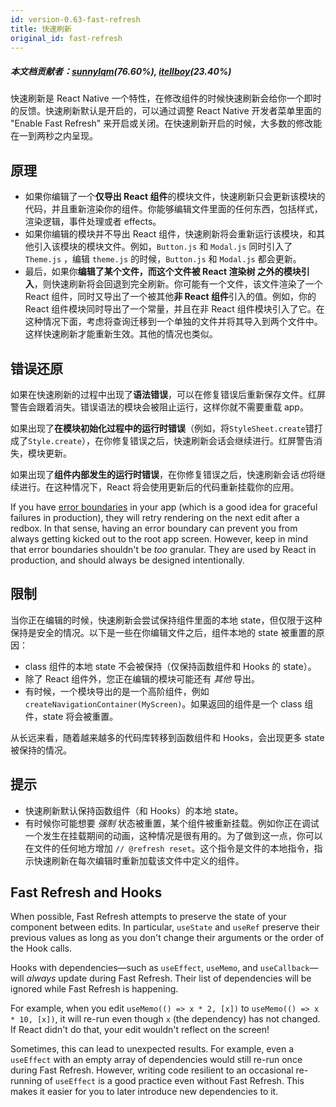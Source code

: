```yaml
---
id: version-0.63-fast-refresh
title: 快速刷新
original_id: fast-refresh
---
```


##### 本文档贡献者：[sunnylqm](https://github.com/search?q=sunnylqm%40qq.com+in%3Aemail&type=Users)(76.60%), [itellboy](https://github.com/search?q=itellboy%40foxmail.com+in%3Aemail&type=Users)(23.40%)

快速刷新是 React Native 一个特性，在修改组件的时候快速刷新会给你一个即时的反馈。快速刷新默认是开启的，可以通过调整 React Native 开发者菜单里面的 "Enable Fast Refresh" 来开启或关闭。在快速刷新开启的时候，大多数的修改能在一到两秒之内呈现。

## 原理

- 如果你编辑了一个**仅导出 React 组件**的模块文件，快速刷新只会更新该模块的代码，并且重新渲染你的组件。你能够编辑文件里面的任何东西，包括样式，渲染逻辑，事件处理或者 effects。
- 如果你编辑的模块并不导出 React 组件，快速刷新将会重新运行该模块，和其他引入该模块的模块文件。例如，`Button.js` 和 `Modal.js` 同时引入了 `Theme.js` ，编辑 `theme.js` 的时候，`Button.js` 和 `Modal.js` 都会更新。
- 最后，如果你**编辑了某个文件，而这个文件被 React 渲染树 之外的模块引入**，则快速刷新将会回退到完全刷新。你可能有一个文件，该文件渲染了一个 React 组件，同时又导出了一个被其他**非 React 组件**引入的值。例如，你的 React 组件模块同时导出了一个常量，并且在非 React 组件模块引入了它。在这种情况下面，考虑将查询迁移到一个单独的文件并将其导入到两个文件中。这样快速刷新才能重新生效。其他的情况也类似。

## 错误还原

如果在快速刷新的过程中出现了**语法错误**，可以在修复错误后重新保存文件。红屏警告会跟着消失。错误语法的模块会被阻止运行，这样你就不需要重载 app。

如果出现了**在模块初始化过程中的运行时错误**（例如，将`StyleSheet.create`错打成了`Style.create`），在你修复错误之后，快速刷新会话会继续进行。红屏警告消失，模块更新。

如果出现了**组件内部发生的运行时错误**，在你修复错误之后，快速刷新会话*也*将继续进行。在这种情况下，React 将会使用更新后的代码重新挂载你的应用。

If you have [error boundaries](https://zh-hans.reactjs.org/docs/error-boundaries.html) in your app (which is a good idea for graceful failures in production), they will retry rendering on the next edit after a redbox. In that sense, having an error boundary can prevent you from always getting kicked out to the root app screen. However, keep in mind that error boundaries shouldn't be _too_ granular. They are used by React in production, and should always be designed intentionally.

## 限制

当你正在编辑的时候，快速刷新会尝试保持组件里面的本地 state，但仅限于这种保持是安全的情况。以下是一些在你编辑文件之后，组件本地的 state 被重置的原因：

- class 组件的本地 state 不会被保持（仅保持函数组件和 Hooks 的 state）。
- 除了 React 组件外，您正在编辑的模块可能还有 _其他_ 导出。
- 有时候，一个模块导出的是一个高阶组件，例如 `createNavigationContainer(MyScreen)`。如果返回的组件是一个 class 组件，state 将会被重置。

从长远来看，随着越来越多的代码库转移到函数组件和 Hooks，会出现更多 state 被保持的情况。

## 提示

- 快速刷新默认保持函数组件（和 Hooks）的本地 state。
- 有时候你可能想要 _强制_ 状态被重置，某个组件被重新挂载。例如你正在调试一个发生在挂载期间的动画，这种情况是很有用的。为了做到这一点，你可以在文件的任何地方增加 `// @refresh reset`。这个指令是文件的本地指令，指示快速刷新在每次编辑时重新加载该文件中定义的组件。

## Fast Refresh and Hooks

When possible, Fast Refresh attempts to preserve the state of your component between edits. In particular, `useState` and `useRef` preserve their previous values as long as you don't change their arguments or the order of the Hook calls.

Hooks with dependencies—such as `useEffect`, `useMemo`, and `useCallback`—will _always_ update during Fast Refresh. Their list of dependencies will be ignored while Fast Refresh is happening.

For example, when you edit `useMemo(() => x * 2, [x])` to `useMemo(() => x * 10, [x])`, it will re-run even though `x` (the dependency) has not changed. If React didn't do that, your edit wouldn't reflect on the screen!

Sometimes, this can lead to unexpected results. For example, even a `useEffect` with an empty array of dependencies would still re-run once during Fast Refresh. However, writing code resilient to an occasional re-running of `useEffect` is a good practice even without Fast Refresh. This makes it easier for you to later introduce new dependencies to it.
